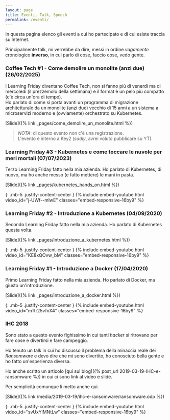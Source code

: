 ```yaml
---
layout: page
title: Eventi, Talk, Speech
permalink: /eventi/
---
```


In questa pagina elenco gli eventi a cui ho partecipato e di cui esiste traccia su Internet.

Principalmente talk, mi verrebbe da dire, messi in ordine *vagamente* cronologico **inverso**, in cui parlo di cose, faccio cose, vedo gente.

### Coffee Tech #1 - Come demolire un monolite (anzi due) (26/02/2025)

I Learning Friday diventano Coffee Tech, non si fanno più di venerdì ma di mercoledì (il prezzemolo della settimana) e il format è un pelo più compatto (c'è circa un'ora di tempo).  
Ho parlato di come si porta avanti un programma di migrazione architetturale da un monolite (anzi due) vecchio di 15 anni a un sistema a microservizi moderno e (ovviamente) orchestrato su Kubernetes.

[Slide]({% link _pages/come_demolire_un_monolite.html %})

> *NOTA*: di questo evento non c'è una registrazione.  
> L'evento è interno a Key2 (*sadly*, avrei voluto pubblicare su YT).

### Learning Friday #3 - Kubernetes e come toccare le nuvole per meri mortali (07/07/2023)

Terzo Learning Friday fatto nella mia azienda. Ho parlato di Kubernetes, di nuovo, ma ho anche messo (e fatto mettere) le mani in pasta.

[Slide]({% link _pages/kubernetes_hands_on.html %})

{: .mb-5 .justify-content-center }
{% include embed-youtube.html video_id="j-UWf--mlwE" classes="embed-responsive-16by9" %}

### Learning Friday #2 - Introduzione a Kubernetes (04/09/2020)

Secondo Learning Friday fatto nella mia azienda. Ho parlato di Kubernetes questa volta.

[Slide]({% link _pages/introduzione_a_kubernetes.html %})

{: .mb-5 .justify-content-center }
{% include embed-youtube.html video_id="KE8xQOvw_bM" classes="embed-responsive-16by9" %}

### Learning Friday #1 - Introduzione a Docker (17/04/2020)

Primo Learning Friday fatto nella mia azienda. Ho parlato di Docker, ma giusto un'introduzione.

[Slide]({% link _pages/introduzione_a_docker.html %})

{: .mb-5 .justify-content-center }
{% include embed-youtube.html video_id="mTtr25vfxX4" classes="embed-responsive-16by9" %}

### IHC 2018

Sono stato a questo evento fighissimo in cui tanti *hacker* si ritrovano per fare cose e divertirsi e fare campeggio.

Ho tenuto un talk in cui ho discusso il problema della minaccia reale dei *Ransomware* e devo dire che mi sono divertito, ho conosciuto bella gente e ho fatto un'esperienza diversa.

Ho anche scritto un articolo [qui sul blog]({% post_url 2019-03-19-IHC-e-ransomware %}) in cui ci sono link al video e slide.

Per semplicità comunque li metto anche qui.

[Slide]({% link /media/2019-03-19/ihc-e-ransomware/ransomware.odp %})

{: .mb-5 .justify-content-center }
{% include embed-youtube.html video_id="svUxYlMNtLw" classes="embed-responsive-16by9" %}
